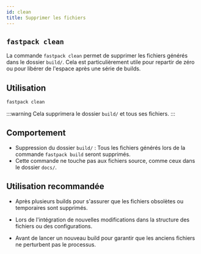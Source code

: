 ```yaml
---
id: clean
title: Supprimer les fichiers
---
```


## `fastpack clean`

La commande `fastpack clean` permet de supprimer les fichiers générés dans le dossier `build/`. Cela est particulièrement utile pour repartir de zéro ou pour libérer de l'espace après une série de builds.

## Utilisation

```bash
fastpack clean
```

:::warning
Cela supprimera le dossier `build/` et tous ses fichiers.
:::

## Comportement

- Suppression du dossier `build/` : Tous les fichiers générés lors de la commande `fastpack build` seront supprimés.
- Cette commande ne touche pas aux fichiers source, comme ceux dans le dossier `docs/`.

## Utilisation recommandée

- Après plusieurs builds pour s'assurer que les fichiers obsolètes ou temporaires sont supprimés.

- Lors de l'intégration de nouvelles modifications dans la structure des fichiers ou des configurations.

- Avant de lancer un nouveau build pour garantir que les anciens fichiers ne perturbent pas le processus.
